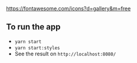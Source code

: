 https://fontawesome.com/icons?d=gallery&m=free

## To run the app
- `yarn start`
- `yarn start:styles`
- See the result on `http://localhost:8080/`
